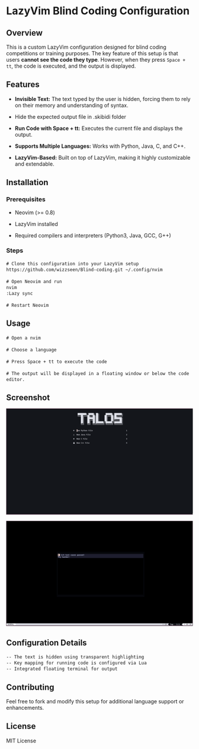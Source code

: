 # LazyVim Blind Coding Configuration

## Overview

This is a custom LazyVim configuration designed for blind coding competitions or training purposes. The key feature of this setup is that users **cannot see the code they type**. However, when they press `Space + tt`, the code is executed, and the output is displayed.

## Features

- **Invisible Text:** The text typed by the user is hidden, forcing them to rely on their memory and understanding of syntax.

- Hide the expected output file in .skibidi folder 
    
- **Run Code with Space + tt:** Executes the current file and displays the output.
    
- **Supports Multiple Languages:** Works with Python, Java, C, and C++.
    
- **LazyVim-Based:** Built on top of LazyVim, making it highly customizable and extendable.
    

## Installation

### Prerequisites

- Neovim (>= 0.8)
    
- LazyVim installed
    
- Required compilers and interpreters (Python3, Java, GCC, G++)
    

### Steps

```
# Clone this configuration into your LazyVim setup
https://github.com/wizzseen/Blind-coding.git ~/.config/nvim

# Open Neovim and run
nvim
:Lazy sync

# Restart Neovim
```

## Usage

```
# Open a nvim 

# Choose a language 

# Press Space + tt to execute the code

# The output will be displayed in a floating window or below the code editor.
```

## Screenshot
![Blind Coding Neovim Setup](assets/home.png)

![Blind Coding Neovim Setup](assets/floating.png)


## Configuration Details

```
-- The text is hidden using transparent highlighting
-- Key mapping for running code is configured via Lua
-- Integrated floating terminal for output
```

## Contributing

Feel free to fork and modify this setup for additional language support or enhancements.

## License

MIT License
